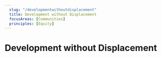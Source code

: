 ```yaml
---
  slug: "/developmentwithoutdisplacement"
  title: Development without Displacement 
  focusAreas: [Communities]
  principles: [Equity]
---
```

# Development without Displacement
